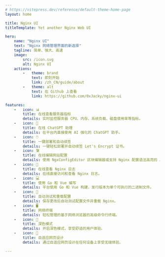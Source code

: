 ```yaml
---
# https://vitepress.dev/reference/default-theme-home-page
layout: home

title: Nginx UI
titleTemplate: Yet another Nginx Web UI

hero:
    name: "Nginx UI"
    text: "Nginx 网络管理界面的新选择"
    tagline: 简单、强大、高速
    image:
        src: /icon.svg
        alt: Nginx UI
    actions:
        -   theme: brand
            text: 即刻开始
            link: /zh_CN/guide/about
        -   theme: alt
            text: 在 Github 上查看
            link: https://github.com/0xJacky/nginx-ui

features:
    -   icon: 📊
        title: 在线查看服务器指标
        details: 实时监控服务器 CPU、内存、系统负载、磁盘使用率等指标。
    -   icon: 💬
        title: 在线 ChatGPT 助理
        details: 在平台内直接使用 AI 强化的 ChatGPT 助手。
    -   icon: 🖱️
        title: 一键部署和自动续签
        details: 一键轻松部署并自动续签 Let's Encrypt 证书。
    -   icon: 🛠️
        title: 在线编辑网站配置
        details: 使用 NgxConfigEditor 区块编辑器或支持 Nginx 配置语法高亮的 Ace Code 编辑器编辑配置。
    -   icon: 📜
        title: 在线查看 Nginx 日志
        details: 在线直接访问和查看 Nginx 日志。
    -   icon: 💻
        title: 使用 Go 和 Vue 编写
        details: 平台使用 Go 和 Vue 构建，发行版本为单个可执行的二进制文件。
    -   icon: 🔄
        title: 自动测试和重载配置
        details: 保存更改后自动测试配置文件并重载 Nginx。
    -   icon: 🖥️
        title: 网络终端
        details: 轻松管理的基于网络浏览器的高级命令行终端。
    -   icon: 🌙
        title: 深色模式
        details: 开启深色模式，享受舒适的用户体验。
    -   icon: 📱
        title: 自适应网页设计
        details: 通过自适应网页设计在任何设备上享受无缝体验。

---
```


